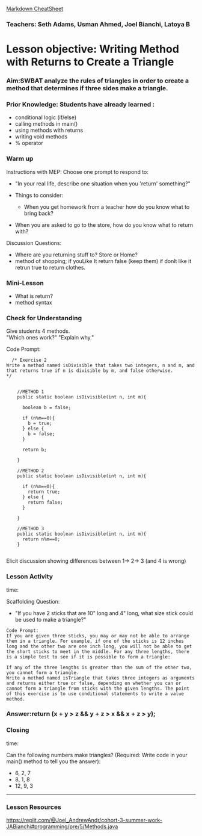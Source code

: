 [Markdown CheatSheet](https://replit.com/talk/learn/A-Quick-Guide-to-Replit-Talk-Markdown/7448)
### Teachers: Seth Adams, Usman Ahmed, Joel Bianchi, Latoya B

# Lesson objective: Writing Method with Returns to Create a Triangle

### Aim:SWBAT analyze the rules of triangles in order to create a method that determines if three sides make a triangle. 

### Prior Knowledge: Students have already learned :
* conditional logic (if/else)
* calling methods in main()
* using methods with returns
* writing void methods
* % operator

### Warm up
Instructions with MEP:  Choose one prompt to respond to:
* "In your real life, describe one situation when you 'return' something?"
  
* Things to consider:
  * When you get homework from a teacher how do you know what to bring back?

* When you are asked to go to the store, how do you know what to return with?



Discussion Questions:
* Where are you returning stuff to? Store or Home?
* method of shopping; if youLike It return false (keep them) if donlt like it retrun true to return clothes.

### Mini-Lesson
* What is return?
* method syntax

### Check for Understanding

Give students 4 methods.  
"Which ones work?"
"Explain why."

Code Prompt:
```
  /* Exercise 2  
Write a method named isDivisible that takes two integers, n and m, and that returns true if n is divisible by m, and false otherwise.
*/


    //METHOD 1
    public static boolean isDivisible(int n, int m){

      boolean b = false;
      
      if (n%m==0){
        b = true;
      } else {
        b = false;
      }

      return b;

    }

    //METHOD 2
    public static boolean isDivisible(int n, int m){
 
      if (n%m==0){
        return true;
      } else {
        return false;
      }

    }

    //METHOD 3
    public static boolean isDivisible(int n, int m){
      return n%m==0;
    }
    
```

Elicit discussion showing differences between 1-> 2-> 3 (and 4 is wrong) 


### Lesson Activity
time:

Scaffolding Question:
* "If you have 2 sticks that are 10" long and 4" long, what size stick could be used to make a triangle?"

```
Code Prompt:
If you are given three sticks, you may or may not be able to arrange them in a triangle. For example, if one of the sticks is 12 inches long and the other two are one inch long, you will not be able to get the short sticks to meet in the middle. For any three lengths, there is a simple test to see if it is possible to form a triangle:

If any of the three lengths is greater than the sum of the other two, you cannot form a triangle.
Write a method named isTriangle that takes three integers as arguments and returns either true or false, depending on whether you can or cannot form a triangle from sticks with the given lengths. The point of this exercise is to use conditional statements to write a value method.
```


### Answer:return (x + y > z && y + z > x && x + z > y);


### Closing
time:

Can the following numbers make triangles?
(Required: Write code in your main() method to tell you the answer):
* 6, 2, 7
* 8, 1, 8
* 12, 9, 3

---

### Lesson Resources
https://replit.com/@Joel_AndrewAndr/cohort-3-summer-work-JABianchi#programming/pre/5/Methods.java